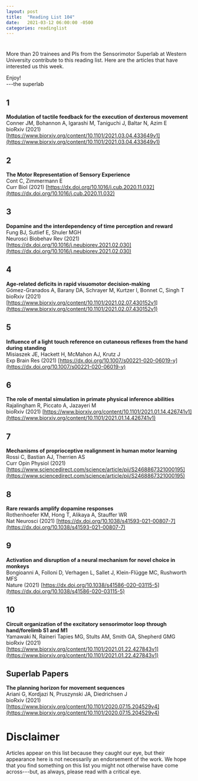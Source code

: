 ```yaml
---
layout: post
title:  "Reading List 104"
date:   2021-03-12 06:00:00 -0500
categories: readinglist
---
```


# 

More than 20 trainees and PIs from the Sensorimotor Superlab at Western University contribute to this reading list. Here are the articles that have interested us this week.

Enjoy!  
---the superlab

## 1
**Modulation of tactile feedback for the execution of dexterous movement**  
Conner JM, Bohannon A, Igarashi M, Taniguchi J, Baltar N, Azim E  
bioRxiv (2021) [https://www.biorxiv.org/content/10.1101/2021.03.04.433649v1](https://www.biorxiv.org/content/10.1101/2021.03.04.433649v1)

## 2
**The Motor Representation of Sensory Experience**  
Cont C, Zimmermann E  
Curr Biol (2021) [https://dx.doi.org/10.1016/j.cub.2020.11.032](https://dx.doi.org/10.1016/j.cub.2020.11.032)

## 3
**Dopamine and the interdependency of time perception and reward**  
Fung BJ, Sutlief E, Shuler MGH  
Neurosci Biobehav Rev (2021) [https://dx.doi.org/10.1016/j.neubiorev.2021.02.030](https://dx.doi.org/10.1016/j.neubiorev.2021.02.030)

## 4
**Age-related deficits in rapid visuomotor decision-making**  
Gómez-Granados A, Barany DA, Schrayer M, Kurtzer I, Bonnet C, Singh T  
bioRxiv (2021) [https://www.biorxiv.org/content/10.1101/2021.02.07.430152v1](https://www.biorxiv.org/content/10.1101/2021.02.07.430152v1)

## 5
**Influence of a light touch reference on cutaneous reflexes from the hand during standing**  
Misiaszek JE, Hackett H, McMahon AJ, Krutz J  
Exp Brain Res (2021) [https://dx.doi.org/10.1007/s00221-020-06019-y](https://dx.doi.org/10.1007/s00221-020-06019-y)

## 6
**The role of mental simulation in primate physical inference abilities**  
Rajalingham R, Piccato A, Jazayeri M  
bioRxiv (2021) [https://www.biorxiv.org/content/10.1101/2021.01.14.426741v1](https://www.biorxiv.org/content/10.1101/2021.01.14.426741v1)

## 7
**Mechanisms of proprioceptive realignment in human motor learning**  
Rossi C, Bastian AJ, Therrien AS  
Curr Opin Physiol (2021) [https://www.sciencedirect.com/science/article/pii/S2468867321000195](https://www.sciencedirect.com/science/article/pii/S2468867321000195)

## 8
**Rare rewards amplify dopamine responses**  
Rothenhoefer KM, Hong T, Alikaya A, Stauffer WR  
Nat Neurosci (2021) [https://dx.doi.org/10.1038/s41593-021-00807-7](https://dx.doi.org/10.1038/s41593-021-00807-7)

## 9
**Activation and disruption of a neural mechanism for novel choice in monkeys**  
Bongioanni A, Folloni D, Verhagen L, Sallet J, Klein-Flügge MC, Rushworth MFS  
Nature (2021) [https://dx.doi.org/10.1038/s41586-020-03115-5](https://dx.doi.org/10.1038/s41586-020-03115-5)

## 10
**Circuit organization of the excitatory sensorimotor loop through hand/forelimb S1 and M1**  
Yamawaki N, Raineri Tapies MG, Stults AM, Smith GA, Shepherd GMG  
bioRxiv (2021) [https://www.biorxiv.org/content/10.1101/2021.01.22.427843v1](https://www.biorxiv.org/content/10.1101/2021.01.22.427843v1)


## Superlab Papers
**The planning horizon for movement sequences**  
Ariani G, Kordjazi N, Pruszynski JA, Diedrichsen J  
bioRxiv (2021) [https://www.biorxiv.org/content/10.1101/2020.07.15.204529v4](https://www.biorxiv.org/content/10.1101/2020.07.15.204529v4)


# Disclaimer
Articles appear on this list because they caught our eye, but their appearance here is not necessarily an endorsement of the work. We hope that you find something on this list you might not otherwise have come across---but, as always, please read with a critical eye.
